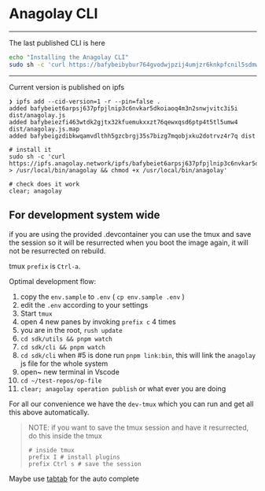 
# Anagolay CLI


------
The last published CLI is here

```sh
echo "Installing the Anagolay CLI"
sudo sh -c 'curl https://bafybeibybur764gvodwjpzij4umjzr6knkpfcnil5sdmwfoysyfgi5gvre.ipfs.anagolay.network > /usr/local/bin/anagolay && chmod +x /usr/local/bin/anagolay'

```

------


Current version is published on ipfs
```
❯ ipfs add --cid-version=1 -r --pin=false .
added bafybeiet6arpsj637pfpjlnip3c6nvkar5dkoiaoq4m3n2snwjvitc3i5i dist/anagolay.js
added bafybeiezfi463wtdk2gjtx32kfuemukxxzt76qewxqsd6ptp4t5tl5umw4 dist/anagolay.js.map
added bafybeigzdibkwqamvdlthh5gzcbrgj35s7bizg7mqobjxku2dotrvz4r7q dist

# install it
sudo sh -c 'curl https://ipfs.anagolay.network/ipfs/bafybeiet6arpsj637pfpjlnip3c6nvkar5dkoiaoq4m3n2snwjvitc3i5i > /usr/local/bin/anagolay && chmod +x /usr/local/bin/anagolay'

# check does it work
clear; anagolay
```

## For development system wide

if you are using the provided .devcontainer you can use the tmux and save the session so it will be resurrected when you boot the image again, it will not be resurrected on rebuild.

tmux `prefix` is `Ctrl-a`.

Optimal development flow: 

1. copy the `env.sample` to `.env` ( `cp env.sample .env` )
2. edit the `.env` according to your settings 
3. Start `tmux`
4. open 4 new panes by invoking `prefix c` 4 times
5. you are in the root, `rush update`
6. `cd sdk/utils && pnpm watch` 
7. `cd sdk/cli && pnpm watch`
8. `cd sdk/cli` when #5 is done run `pnpm link:bin`, this will link the `anagolay` js file for the whole system
9. open~ new terminal in Vscode
10. `cd ~/test-repos/op-file` 
11. `clear; anagolay operation publish` or what ever you are doing  

For all our convenience we have the `dev-tmux` which you can run and get all this above automatically.


> NOTE: if you want to save the tmux session and have it resurrected, do this inside the tmux
> ```shell
> # inside tmux
> prefix I # install plugins
> prefix Ctrl s # save the session
> ```

Maybe use [tabtab](https://github.com/mklabs/tabtab#installation) for the auto complete
